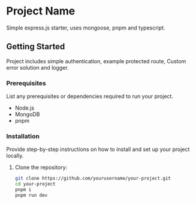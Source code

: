 # Project Name

Simple express.js starter, uses mongoose, pnpm and typescript.

## Getting Started

Project includes simple authentication, example protected route, Custom error solution and logger.

### Prerequisites

List any prerequisites or dependencies required to run your project.

- Node.js
- MongoDB
- pnpm

### Installation

Provide step-by-step instructions on how to install and set up your project locally.

1. Clone the repository:

   ```bash
   git clone https://github.com/yourusername/your-project.git
   cd your-project
   pnpm i
   pnpm run dev

